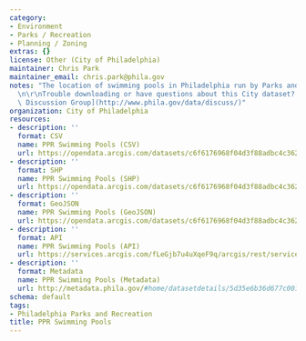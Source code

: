 ```yaml
---
category:
- Environment
- Parks / Recreation
- Planning / Zoning
extras: {}
license: Other (City of Philadelphia)
maintainer: Chris Park
maintainer_email: chris.park@phila.gov
notes: "The location of swimming pools in Philadelphia run by Parks and Recreation.\r\
  \n\r\nTrouble downloading or have questions about this City dataset? Visit the [OpenDataPhilly\
  \ Discussion Group](http://www.phila.gov/data/discuss/)"
organization: City of Philadelphia
resources:
- description: ''
  format: CSV
  name: PPR Swimming Pools (CSV)
  url: https://opendata.arcgis.com/datasets/c6f6176968f04d3f88adbc4c362af55d_0.csv
- description: ''
  format: SHP
  name: PPR Swimming Pools (SHP)
  url: https://opendata.arcgis.com/datasets/c6f6176968f04d3f88adbc4c362af55d_0.zip
- description: ''
  format: GeoJSON
  name: PPR Swimming Pools (GeoJSON)
  url: https://opendata.arcgis.com/datasets/c6f6176968f04d3f88adbc4c362af55d_0.geojson
- description: ''
  format: API
  name: PPR Swimming Pools (API)
  url: https://services.arcgis.com/fLeGjb7u4uXqeF9q/arcgis/rest/services/PPR_Swimming_Pools/FeatureServer/0/query?outFields=*&where=1%3D1
- description: ''
  format: Metadata
  name: PPR Swimming Pools (Metadata)
  url: http://metadata.phila.gov/#home/datasetdetails/5d35e6b36d677c001141e1f3/representationdetails/5d35e6b46d677c001141e1f7/
schema: default
tags:
- Philadelphia Parks and Recreation
title: PPR Swimming Pools
---
```

